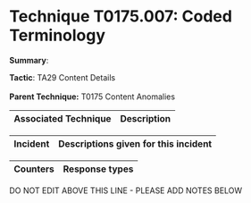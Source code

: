 # Technique T0175.007: Coded Terminology

**Summary**: 

**Tactic**: TA29 Content Details <br><br>**Parent Technique:** T0175 Content Anomalies


| Associated Technique | Description |
| --------- | ------------------------- |



| Incident | Descriptions given for this incident |
| -------- | -------------------- |



| Counters | Response types |
| -------- | -------------- |


DO NOT EDIT ABOVE THIS LINE - PLEASE ADD NOTES BELOW